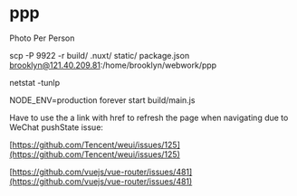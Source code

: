 # ppp
Photo Per Person

scp -P 9922 -r build/ .nuxt/ static/ package.json brooklyn@121.40.209.81:/home/brooklyn/webwork/ppp

netstat -tunlp

NODE_ENV=production forever start build/main.js

Have to use the a link with href to refresh the page when navigating 
due to WeChat pushState issue:

[https://github.com/Tencent/weui/issues/125](https://github.com/Tencent/weui/issues/125)

[https://github.com/vuejs/vue-router/issues/481](https://github.com/vuejs/vue-router/issues/481)
